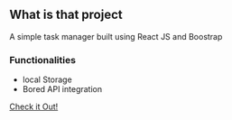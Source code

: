 ## What is that project
A simple task manager built using React JS and Boostrap

### Functionalities
* local Storage
* Bored API integration

 [Check it Out!](https://gwladys-g.github.io/my-todoreactapp/)
